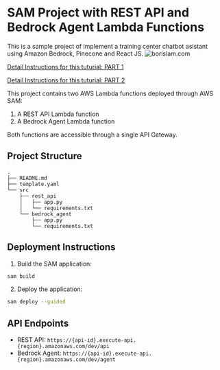 # SAM Project with REST API and Bedrock Agent Lambda Functions
This is a sample project of implement a training center chatbot asistant using Amazon Bedrock, Pinecone and React JS.
![borislam.com](https://blog.bbsteps.net/blogimg/bedrock-kb-agent.jpg)

[Detail Instructions for this tuturial: PART 1](https://www.borislam.com/2025/01/bedrock-rag-pinecone.html)

[Detail Instructions for this tuturial: PART 2](https://www.borislam.com/2025/01/bedrock-react-lambda.html)



This project contains two AWS Lambda functions deployed through AWS SAM:
1. A REST API Lambda function
2. A Bedrock Agent Lambda function

Both functions are accessible through a single API Gateway.

## Project Structure
```
.
├── README.md
├── template.yaml
└── src
    ├── rest_api
    │   ├── app.py
    │   └── requirements.txt
    └── bedrock_agent
        ├── app.py
        └── requirements.txt
```

## Deployment Instructions

1. Build the SAM application:
```bash
sam build
```

2. Deploy the application:
```bash
sam deploy --guided
```

## API Endpoints

- REST API: `https://{api-id}.execute-api.{region}.amazonaws.com/dev/api`
- Bedrock Agent: `https://{api-id}.execute-api.{region}.amazonaws.com/dev/agent`
